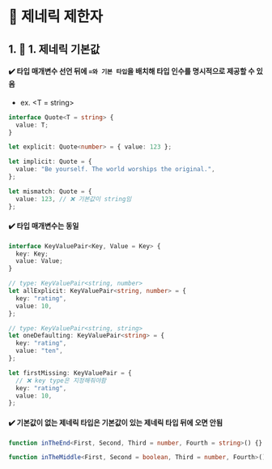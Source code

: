 # 🏀 제네릭 제한자

## 1. 📍 1. 제네릭 기본값

#### ✔️ 타입 매개변수 선언 뒤에 `=와 기본 타입`을 배치해 타입 인수를 명시적으로 제공할 수 있음

- ex. <T = string>

```ts
interface Quote<T = string> {
  value: T;
}

let explicit: Quote<number> = { value: 123 };

let implicit: Quote = {
  value: "Be yourself. The world worships the original.",
};

let mismatch: Quote = {
  value: 123, // ❌ 기본값이 string임
};
```

#### ✔️ 타입 매개변수는 동일

```ts
interface KeyValuePair<Key, Value = Key> {
  key: Key;
  value: Value;
}

// type: KeyValuePair<string, number>
let allExplicit: KeyValuePair<string, number> = {
  key: "rating",
  value: 10,
};

// type: KeyValuePair<string, string>
let oneDefaulting: KeyValuePair<string> = {
  key: "rating",
  value: "ten",
};

let firstMissing: KeyValuePair = {
  // ❌ key type은 지정해줘야함
  key: "rating",
  value: 10,
};
```

#### ✔️ 기본값이 없는 제네릭 타입은 기본값이 있는 제네릭 타입 뒤에 오면 안됨

```ts
function inTheEnd<First, Second, Third = number, Fourth = string>() {} // ✅

function inTheMiddle<First, Second = boolean, Third = number, Fourth>() {} // ❌
```
